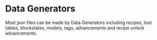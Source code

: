 Data Generators
====

Most json files can be made by Data Generators including recipes, loot tables, blockstates, models, tags, advancements and recipe unlock advancements.
